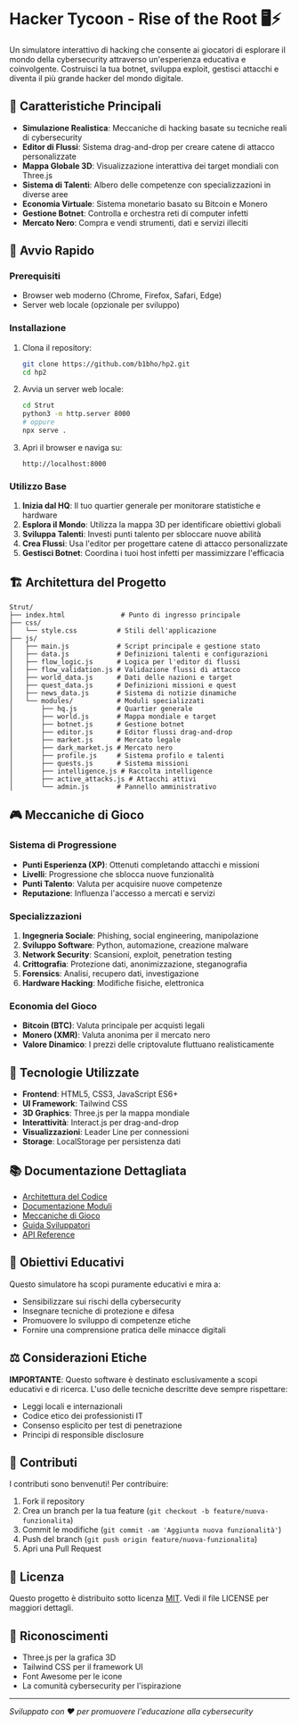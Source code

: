 # Hacker Tycoon - Rise of the Root 🖥️⚡

Un simulatore interattivo di hacking che consente ai giocatori di esplorare il mondo della cybersecurity attraverso un'esperienza educativa e coinvolgente. Costruisci la tua botnet, sviluppa exploit, gestisci attacchi e diventa il più grande hacker del mondo digitale.

## 🎯 Caratteristiche Principali

- **Simulazione Realistica**: Meccaniche di hacking basate su tecniche reali di cybersecurity
- **Editor di Flussi**: Sistema drag-and-drop per creare catene di attacco personalizzate
- **Mappa Globale 3D**: Visualizzazione interattiva dei target mondiali con Three.js
- **Sistema di Talenti**: Albero delle competenze con specializzazioni in diverse aree
- **Economia Virtuale**: Sistema monetario basato su Bitcoin e Monero
- **Gestione Botnet**: Controlla e orchestra reti di computer infetti
- **Mercato Nero**: Compra e vendi strumenti, dati e servizi illeciti

## 🚀 Avvio Rapido

### Prerequisiti

- Browser web moderno (Chrome, Firefox, Safari, Edge)
- Server web locale (opzionale per sviluppo)

### Installazione

1. Clona il repository:
   ```bash
   git clone https://github.com/b1bho/hp2.git
   cd hp2
   ```

2. Avvia un server web locale:
   ```bash
   cd Strut
   python3 -m http.server 8000
   # oppure
   npx serve .
   ```

3. Apri il browser e naviga su:
   ```
   http://localhost:8000
   ```

### Utilizzo Base

1. **Inizia dal HQ**: Il tuo quartier generale per monitorare statistiche e hardware
2. **Esplora il Mondo**: Utilizza la mappa 3D per identificare obiettivi globali
3. **Sviluppa Talenti**: Investi punti talento per sbloccare nuove abilità
4. **Crea Flussi**: Usa l'editor per progettare catene di attacco personalizzate
5. **Gestisci Botnet**: Coordina i tuoi host infetti per massimizzare l'efficacia

## 🏗️ Architettura del Progetto

```
Strut/
├── index.html              # Punto di ingresso principale
├── css/
│   └── style.css          # Stili dell'applicazione
├── js/
│   ├── main.js            # Script principale e gestione stato
│   ├── data.js            # Definizioni talenti e configurazioni
│   ├── flow_logic.js      # Logica per l'editor di flussi
│   ├── flow_validation.js # Validazione flussi di attacco
│   ├── world_data.js      # Dati delle nazioni e target
│   ├── quest_data.js      # Definizioni missioni e quest
│   ├── news_data.js       # Sistema di notizie dinamiche
│   └── modules/           # Moduli specializzati
│       ├── hq.js          # Quartier generale
│       ├── world.js       # Mappa mondiale e target
│       ├── botnet.js      # Gestione botnet
│       ├── editor.js      # Editor flussi drag-and-drop
│       ├── market.js      # Mercato legale
│       ├── dark_market.js # Mercato nero
│       ├── profile.js     # Sistema profilo e talenti
│       ├── quests.js      # Sistema missioni
│       ├── intelligence.js # Raccolta intelligence
│       ├── active_attacks.js # Attacchi attivi
│       └── admin.js       # Pannello amministrativo
```

## 🎮 Meccaniche di Gioco

### Sistema di Progressione

- **Punti Esperienza (XP)**: Ottenuti completando attacchi e missioni
- **Livelli**: Progressione che sblocca nuove funzionalità
- **Punti Talento**: Valuta per acquisire nuove competenze
- **Reputazione**: Influenza l'accesso a mercati e servizi

### Specializzazioni

1. **Ingegneria Sociale**: Phishing, social engineering, manipolazione
2. **Sviluppo Software**: Python, automazione, creazione malware
3. **Network Security**: Scansioni, exploit, penetration testing
4. **Crittografia**: Protezione dati, anonimizzazione, steganografia
5. **Forensics**: Analisi, recupero dati, investigazione
6. **Hardware Hacking**: Modifiche fisiche, elettronica

### Economia del Gioco

- **Bitcoin (BTC)**: Valuta principale per acquisti legali
- **Monero (XMR)**: Valuta anonima per il mercato nero
- **Valore Dinamico**: I prezzi delle criptovalute fluttuano realisticamente

## 🔧 Tecnologie Utilizzate

- **Frontend**: HTML5, CSS3, JavaScript ES6+
- **UI Framework**: Tailwind CSS
- **3D Graphics**: Three.js per la mappa mondiale
- **Interattività**: Interact.js per drag-and-drop
- **Visualizzazioni**: Leader Line per connessioni
- **Storage**: LocalStorage per persistenza dati

## 📚 Documentazione Dettagliata

- [Architettura del Codice](docs/ARCHITECTURE.md)
- [Documentazione Moduli](docs/MODULES.md)
- [Meccaniche di Gioco](docs/GAME_MECHANICS.md)
- [Guida Sviluppatori](docs/DEVELOPMENT.md)
- [API Reference](docs/API.md)

## 🎯 Obiettivi Educativi

Questo simulatore ha scopi puramente educativi e mira a:

- Sensibilizzare sui rischi della cybersecurity
- Insegnare tecniche di protezione e difesa
- Promuovere lo sviluppo di competenze etiche
- Fornire una comprensione pratica delle minacce digitali

## ⚖️ Considerazioni Etiche

**IMPORTANTE**: Questo software è destinato esclusivamente a scopi educativi e di ricerca. L'uso delle tecniche descritte deve sempre rispettare:

- Leggi locali e internazionali
- Codice etico dei professionisti IT
- Consenso esplicito per test di penetrazione
- Principi di responsible disclosure

## 🤝 Contributi

I contributi sono benvenuti! Per contribuire:

1. Fork il repository
2. Crea un branch per la tua feature (`git checkout -b feature/nuova-funzionalita`)
3. Commit le modifiche (`git commit -am 'Aggiunta nuova funzionalità'`)
4. Push del branch (`git push origin feature/nuova-funzionalita`)
5. Apri una Pull Request

## 📄 Licenza

Questo progetto è distribuito sotto licenza [MIT](LICENSE). Vedi il file LICENSE per maggiori dettagli.

## 🙏 Riconoscimenti

- Three.js per la grafica 3D
- Tailwind CSS per il framework UI
- Font Awesome per le icone
- La comunità cybersecurity per l'ispirazione

---

*Sviluppato con ❤️ per promuovere l'educazione alla cybersecurity*